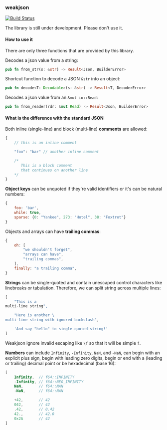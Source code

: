 ### weakjson

[![Build Status](https://travis-ci.org/defuz/weakjson.svg?branch=master)](https://travis-ci.org/defuz/weakjson)

The library is still under development. Please don't use it.

#### How to use it

There are only three functions that are provided by this library.

Decodes a json value from a string:

```rust
pub fn from_str(s: &str) -> Result<Json, BuilderError>
```

Shortcut function to decode a JSON `&str` into an object:
```rust
pub fn decode<T: Decodable>(s: &str) -> Result<T, DecoderError>
```

Decodes a json value from an `&mut io::Read`:

```rust
pub fn from_reader(rdr: &mut Read) -> Result<Json, BuilderError>
```

#### What is the difference with the standard JSON

Both inline (single-line) and block (multi-line) **comments** are allowed:

```javascript
{
    // this is an inline comment

    "foo": "bar" // another inline comment

    /*
       This is a block comment
       that continues on another line
    */
}
```

**Object keys** can be unquoted if they're valid identifiers or it's can be natural numbers:

```javascript
{
    foo: 'bar',
    while: true,
    sparse: {0: "Yankee", 273: "Hotel", 38: "Foxtrot"}
}
```

Objects and arrays can have **trailing commas**:

```javascript
{
    oh: [
        "we shouldn't forget",
        "arrays can have",
        "trailing commas",
    ],
    finally: "a trailing comma",
}
```

**Strings** can be single-quoted and contain unescaped control characters like linebreaks or tabulation.
Therefore, we can split string across multiple lines:

```javascript
[
    "This is a
multi-line string",

    "Here is another \
multi-line string with ignored backslash",

    'And say "hello" to single-quoted string!'
]
```

Weakjson ignore invalid escaping like `\f` so that it will be simple `f`.

**Numbers** can include `Infinity`, `-Infinity`, `NaN`, and `-NaN`,
can begin with an explicit plus sign,
begin with leading zero digits,
begin or end with a (leading or trailing) decimal point or
be hexadecimal (base 16):

```javascript
[
    Infinity,  // f64::INFINITY
    -Infinity, // f64::NEG_INFINITY
    NaN,       // f64::NAN
    -NaN,      // f64::NAN

    +42,       // 42
    042,       // 42
    .42,       // 0.42
    42.,       // 42.0
    0x2A       // 42
]
```
